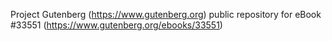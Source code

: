 Project Gutenberg (https://www.gutenberg.org) public repository for eBook #33551 (https://www.gutenberg.org/ebooks/33551)
